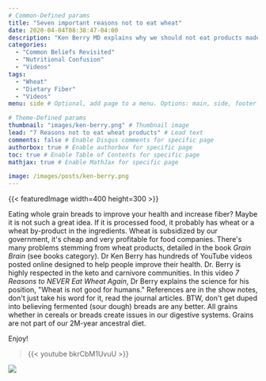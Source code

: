 ```yaml
---
# Common-Defined params
title: "Seven important reasons not to eat wheat"
date: 2020-04-04T08:38:47-04:00
description: "Ken Berry MD explains why we should not eat products made with wheat."
categories:
  - "Common Beliefs Revisited"
  - "Nutritional Confusion"
  - "Videos"
tags:
  - "Wheat"
  - "Dietary Fiber"
  - "Videos"
menu: side # Optional, add page to a menu. Options: main, side, footer

# Theme-Defined params
thumbnail: "images/ken-berry.png" # Thumbnail image
lead: "7 Reasons not to eat wheat products" # Lead text
comments: false # Enable Disqus comments for specific page
authorbox: true # Enable authorbox for specific page
toc: true # Enable Table of Contents for specific page
mathjax: true # Enable MathJax for specific page

image: /images/posts/ken-berry.png
---
```


{{< featuredImage width=400 height=300 >}}

Eating whole grain breads to improve your health and increase fiber? Maybe it is not such a great idea. If it is processed food, it probably has wheat or a wheat by-product in the ingredients. Wheat is subsidized by our government, it's cheap and very profitable for food companies. There's many problems stemming from wheat products, detailed in the book *Grain Brain* (see books category). Dr Ken Berry has hundreds of YouTube videos posted online designed to help people improve their health. Dr. Berry is highly respected in the keto and carnivore communities. In this video *7 Reasons to NEVER Eat Wheat Again*, Dr Berry explains the science for his position, "Wheat is not good for humans." References are in the show notes, don't just take his word for it, read the journal articles. BTW, don't get duped into believing fermented (sour dough) breads are any better. All grains whether in cereals or breads create issues in our digestive systems. Grains are not part of our 2M-year ancestral diet.

Enjoy!


> {{< youtube bkrCbM1UvuU >}}


![](/images/logo_transparent-300x300.png)
